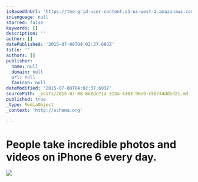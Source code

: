 ```yaml
---
isBasedOnUrl: 'https://the-grid-user-content.s3-us-west-2.amazonaws.com/cfcb624e-a806-49a2-ac9e-39be7baff703.jpg'
inLanguage: null
starred: false
keywords: []
description: ''
author: []
datePublished: '2015-07-08T04:02:37.693Z'
title: ''
authors: []
publisher:
  name: null
  domain: null
  url: null
  favicon: null
dateModified: '2015-07-08T04:02:37.693Z'
sourcePath: _posts/2015-07-08-6d8dc71a-313a-4303-96e9-c5d744dded21.md
published: true
_type: MediaObject
_context: 'http://schema.org'

---
```

# People take incredible photos and videos on iPhone 6 every day.
![](https://the-grid-user-content.s3-us-west-2.amazonaws.com/cfcb624e-a806-49a2-ac9e-39be7baff703.jpg)